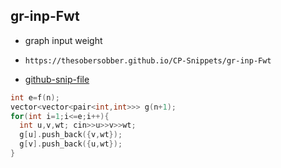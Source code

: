 
## gr-inp-Fwt

- graph input weight
- ```
  https://thesobersobber.github.io/CP-Snippets/gr-inp-Fwt
  ```
- [github-snip-file](https://github.com/theSoberSobber/CP-Snippets/blob/main/snippets.json#L1412)

```cpp
int e=f(n);
vector<vector<pair<int,int>>> g(n+1);
for(int i=1;i<=e;i++){
  int u,v,wt; cin>>u>>v>>wt;
  g[u].push_back({v,wt});
  g[v].push_back({u,wt});
}
```
